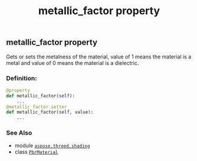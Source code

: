 ﻿---
title: metallic_factor property
second_title: Aspose.3D for Python via .NET API References
description: 
type: docs
weight: 190
url: /python-net/aspose.threed.shading/pbrmaterial/metallic_factor/
is_root: false
---

## metallic_factor property


Gets or sets the metalness of the material, value of 1 means the material is a metal and value of 0 means the material is a dielectric.
### Definition:
```python
@property
def metallic_factor(self):
    ...
@metallic_factor.setter
def metallic_factor(self, value):
    ...
```

### See Also
* module [`aspose.threed.shading`](../../)
* class [`PbrMaterial`](/3d/python-net/aspose.threed.shading/pbrmaterial)
